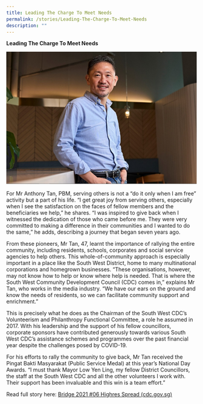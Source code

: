 ```yaml
---
title: Leading The Charge To Meet Needs
permalink: /stories/Leading-The-Charge-To-Meet-Needs
description: ""
---
```




**Leading The Charge To Meet Needs**

![Mr Anthony Tan, PBM](/images/Stories/Anthony.jpg)

For Mr Anthony Tan, PBM, serving others is not a “do it only when I am free” activity but a part of his life. “I get great joy from serving others, especially when I see the satisfaction on the faces of fellow members and the beneficiaries we help,” he shares. “I was inspired to give back when I witnessed the dedication of those who came before me. They were very committed to making a difference in their communities and I wanted to do the same,” he adds, describing a journey that began seven years ago.

From these pioneers, Mr Tan, 47, learnt the importance of rallying the entire community, including residents, schools, corporates and social service agencies to help others. This whole-of-community approach is especially important in a place like the South West District, home to many multinational corporations and homegrown businesses. “These organisations, however, may not know how to help or know where help is needed. That is where the South West Community Development Council (CDC) comes in,” explains Mr Tan, who works in the media industry. “We have our ears on the ground and know the needs of residents, so we can facilitate community support and enrichment.”

This is precisely what he does as the Chairman of the South West CDC’s Volunteerism and Philanthropy Functional Committee, a role he assumed in 2017. With his leadership and the support of his fellow councillors, corporate sponsors have contributed generously towards various South West CDC’s assistance schemes and programmes over the past financial year despite the challenges posed by COVID-19.

For his efforts to rally the community to give back, Mr Tan received the Pingat Bakti Masyarakat (Public Service Medal) at this year’s National Day Awards. “I must thank Mayor Low Yen Ling, my fellow District Councillors, the staff at the South West CDC and all the other volunteers I work with. Their support has been invaluable and this win is a team effort.”

Read full story here: [](https://www.cdc.gov.sg/flipbook/southwest/bridge-2021-06/index.html%23p=12)[Bridge 2021 #06 Highres Spread (cdc.gov.sg)](https://www.cdc.gov.sg/flipbook/southwest/bridge-2021-06/index.html#p=12)